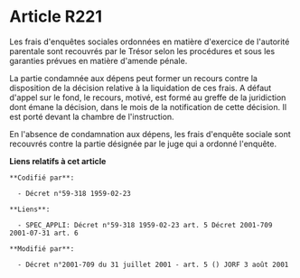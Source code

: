 # Article R221

Les frais d'enquêtes sociales ordonnées en matière d'exercice de l'autorité parentale sont recouvrés par le Trésor selon les
procédures et sous les garanties prévues en matière d'amende pénale.

La partie condamnée aux dépens peut former un recours contre la disposition de la décision relative à la liquidation de ces
frais. A défaut d'appel sur le fond, le recours, motivé, est formé au greffe de la juridiction dont émane la décision, dans
le mois de la notification de cette décision. Il est porté devant la chambre de l'instruction.

En l'absence de condamnation aux dépens, les frais d'enquête sociale sont recouvrés contre la partie désignée par le juge qui
a ordonné l'enquête.

**Liens relatifs à cet article**

	**Codifié par**:

	  - Décret n°59-318 1959-02-23

	**Liens**:

	  - SPEC_APPLI: Décret n°59-318 1959-02-23 art. 5 Décret 2001-709 2001-07-31 art. 6

	**Modifié par**:

	  - Décret n°2001-709 du 31 juillet 2001 - art. 5 () JORF 3 août 2001
